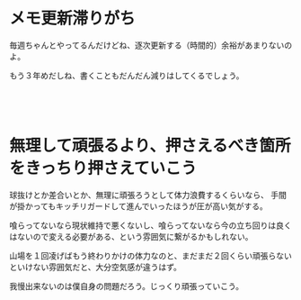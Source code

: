# メモ更新滞りがち

毎週ちゃんとやってるんだけどね、逐次更新する（時間的）余裕があまりないのよ。

もう３年めだしね、書くこともだんだん減りはしてくるでしょう。


　  
　  


# 無理して頑張るより、押さえるべき箇所をきっちり押さえていこう

球抜けとか差合いとか、無理に頑張ろうとして体力浪費するくらいなら、
手間が掛かってもキッチリガードして進んでいったほうが圧が高い気がする。

喰らってないなら現状維持で悪くないし、喰らってないなら今の立ち回りは良くはないので変える必要がある、という雰囲気に繋がるかもしれない。

山場を１回凌げばもう終わりかけの体力なのと、まだまだ２回くらい頑張らないといけない雰囲気だと、大分空気感が違うはず。

我慢出来ないのは僕自身の問題だろう。じっくり頑張っていこう。
